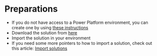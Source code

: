 # Preparations

* If you do not have access to a Power Platform environment, you can create one by using [these instructions](/docs/how-to-create-a-dev-tenant.md)
* Download the solution from [here](/solution/Masterclass_1_0_0_6.zip)
* Import the solution in your environment
* If you need some more pointers to how to import a solution, check out this article: [Import solutions](https://learn.microsoft.com/power-apps/maker/data-platform/import-update-export-solutions)

